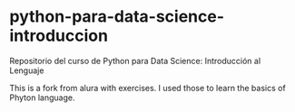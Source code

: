 # python-para-data-science-introduccion
Repositorio del curso de Python para Data Science: Introducción al Lenguaje

This is a fork from alura with exercises. I used those to learn the basics of Phyton language.
